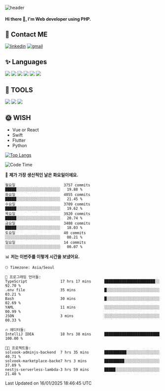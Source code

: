 ![header](https://capsule-render.vercel.app/api?type=waving&color=auto&height=300&section=header&text=Elin&fontSize=90&animation=twinkling)

#### Hi there 👋, I'm <b>Web developer</b> using PHP. ####

<!--
- 🔭 I’m currently working on Uniwill
- 🌱 I’m currently learning Vue or React or Python.
-->

<!---#### I am PHP developer --->

## 💌 Contact ME ###
[<img src='https://img.shields.io/badge/-EunjiKo-%230A66C2?style=flat-square&logo=LinkedIn&logoColor=white' alt='linkedin'>](https://www.linkedin.com/in/https://www.linkedin.com/in/eunji-ko-00a907164//)  [<img src='https://img.shields.io/badge/-einee214%40gmail.com-%23EA4335?style=flat-square&logo=Gmail&logoColor=white' alt='gmail'>](einee214@gmail.com)  


## ✨ Languages
<img src='https://img.shields.io/badge/-PHP-%23777BB4?style=for-the-badge&logo=PHP&logoColor=white'> <img src='https://img.shields.io/badge/-Laravel-%23FF2D20?style=for-the-badge&logo=Laravel&logoColor=white'> <img src='https://img.shields.io/badge/Jquery-%230769AD?style=for-the-badge&logo=Jquery&logoColor=white'> <img src='https://img.shields.io/badge/CSS3-%231572B6?style=for-the-badge&logo=CSS3&logoColor=white'> <img src='https://img.shields.io/badge/Bootstrap-%237952B3?style=for-the-badge&logo=Bootstrap&logoColor=white' > <img src='https://img.shields.io/badge/MySQL-%234479A1?style=for-the-badge&logo=MySQL&logoColor=white' >

## 🌷 TOOLS
<img src='https://img.shields.io/badge/PHPSTORM-%23000000?style=for-the-badge&logo=PhpStorm&logoColor=white' > <img src='https://img.shields.io/badge/GitLab-%23FCA121?style=for-the-badge&logo=GitLab&logoColor=white' > <img src='https://img.shields.io/badge/GitHub-%23181717?style=for-the-badge&logo=GitHub&logoColor=white'>


## 🌞 WISH
- Vue or React
- Swift
- Flutter
- Python


[![Top Langs](https://github-readme-stats.vercel.app/api/top-langs/?username=ein214&layout=compact)](https://github.com/anuraghazra/github-readme-stats)

<!--START_SECTION:waka-->
![Code Time](http://img.shields.io/badge/Code%20Time-4%2C001%20hrs%2040%20mins-blue)

📅 **제가 가장 생산적인 날은 화요일이에요.** 

```text
월요일                      3757 commits        █████░░░░░░░░░░░░░░░░░░░░   19.88 % 
화요일                      4055 commits        █████░░░░░░░░░░░░░░░░░░░░   21.45 % 
수요일                      3709 commits        █████░░░░░░░░░░░░░░░░░░░░   19.62 % 
목요일                      3920 commits        █████░░░░░░░░░░░░░░░░░░░░   20.74 % 
금요일                      3408 commits        █████░░░░░░░░░░░░░░░░░░░░   18.03 % 
토요일                      40 commits          ░░░░░░░░░░░░░░░░░░░░░░░░░   00.21 % 
일요일                      14 commits          ░░░░░░░░░░░░░░░░░░░░░░░░░   00.07 % 
```


📊 **저는 이번주를 이렇게 시간을 보냈어요.** 

```text
🕑︎ Timezone: Asia/Seoul

💬 프로그래밍 언어들: 
TypeScript               17 hrs 17 mins      ███████████████████████░░   92.70 % 
.env file                35 mins             █░░░░░░░░░░░░░░░░░░░░░░░░   03.21 % 
Bash                     30 mins             █░░░░░░░░░░░░░░░░░░░░░░░░   02.69 % 
YAML                     11 mins             ░░░░░░░░░░░░░░░░░░░░░░░░░   00.99 % 
JSON                     3 mins              ░░░░░░░░░░░░░░░░░░░░░░░░░   00.33 % 

🔥 에디터들: 
IntelliJ IDEA            18 hrs 38 mins      █████████████████████████   100.00 % 

🐱‍💻 프로젝트들: 
solvook-adminjs-backend  7 hrs 35 mins       ██████████░░░░░░░░░░░░░░░   40.71 % 
solvook-marketplace-backe7 hrs 3 mins        █████████░░░░░░░░░░░░░░░░   37.89 % 
nestjs-serverless-lambda-3 hrs 59 mins       █████░░░░░░░░░░░░░░░░░░░░   21.40 % 
```


 Last Updated on 16/01/2025 18:46:45 UTC
<!--END_SECTION:waka-->

<!---![GitHub stats](https://github-readme-stats.vercel.app/api?username=ein214&show_icons=true&theme=dracula)  --->



